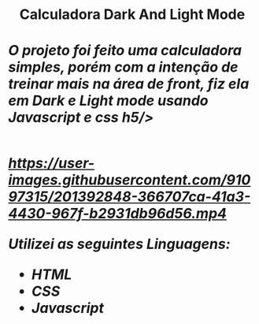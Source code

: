 <h1 align='center' > Calculadora Dark And Light Mode
<h1/>

 <div>
 
<h5>
O projeto foi feito uma calculadora simples, porém com a intenção de treinar mais na área de front, fiz ela em Dark e Light mode usando Javascript e css
h5/>

<div/>

##




https://user-images.githubusercontent.com/91097315/201392848-366707ca-41a3-4430-967f-b2931db96d56.mp4




Utilizei as seguintes Linguagens:
- HTML
- CSS
- Javascript
